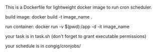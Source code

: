 This is a Dockerfile for lightweight docker image to run cron scheduler.

build image: docker build -t image_name .

run container:  docker run -v $(pwd):/app -d -it image_name

your task is in task.sh (don't forget to grant executable permissions)

your schedule is in congig/cronjobs/



